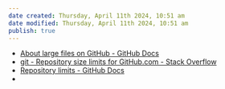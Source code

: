 ```yaml
---
date created: Thursday, April 11th 2024, 10:51 am
date modified: Thursday, April 11th 2024, 10:51 am
publish: true
---
```


- [About large files on GitHub - GitHub Docs](https://docs.github.com/en/repositories/working-with-files/managing-large-files/about-large-files-on-github)
- [git - Repository size limits for GitHub.com - Stack Overflow](https://stackoverflow.com/questions/38768454/repository-size-limits-for-github-com) 
- [Repository limits - GitHub Docs](https://docs.github.com/en/repositories/creating-and-managing-repositories/repository-limits)
- 